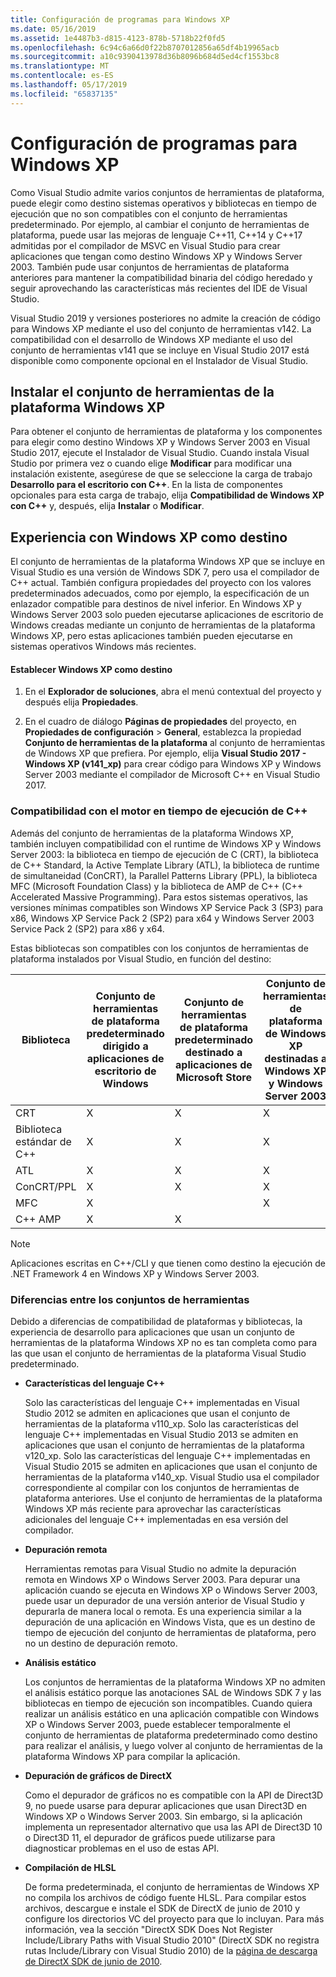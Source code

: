 ```yaml
---
title: Configuración de programas para Windows XP
ms.date: 05/16/2019
ms.assetid: 1e4487b3-d815-4123-878b-5718b22f0fd5
ms.openlocfilehash: 6c94c6a66d0f22b8707012856a65df4b19965acb
ms.sourcegitcommit: a10c9390413978d36b8096b684d5ed4cf1553bc8
ms.translationtype: MT
ms.contentlocale: es-ES
ms.lasthandoff: 05/17/2019
ms.locfileid: "65837135"
---
```

# <a name="configuring-programs-for-windows-xp"></a>Configuración de programas para Windows XP

Como Visual Studio admite varios conjuntos de herramientas de plataforma, puede elegir como destino sistemas operativos y bibliotecas en tiempo de ejecución que no son compatibles con el conjunto de herramientas predeterminado. Por ejemplo, al cambiar el conjunto de herramientas de plataforma, puede usar las mejoras de lenguaje C++11, C++14 y C++17 admitidas por el compilador de MSVC en Visual Studio para crear aplicaciones que tengan como destino Windows XP y Windows Server 2003. También pude usar conjuntos de herramientas de plataforma anteriores para mantener la compatibilidad binaria del código heredado y seguir aprovechando las características más recientes del IDE de Visual Studio.

Visual Studio 2019 y versiones posteriores no admite la creación de código para Windows XP mediante el uso del conjunto de herramientas v142. La compatibilidad con el desarrollo de Windows XP mediante el uso del conjunto de herramientas v141 que se incluye en Visual Studio 2017 está disponible como componente opcional en el Instalador de Visual Studio.

## <a name="install-the-windows-xp-platform-toolset"></a>Instalar el conjunto de herramientas de la plataforma Windows XP

Para obtener el conjunto de herramientas de plataforma y los componentes para elegir como destino Windows XP y Windows Server 2003 en Visual Studio 2017, ejecute el Instalador de Visual Studio. Cuando instala Visual Studio por primera vez o cuando elige **Modificar** para modificar una instalación existente, asegúrese de que se seleccione la carga de trabajo **Desarrollo para el escritorio con C++**. En la lista de componentes opcionales para esta carga de trabajo, elija **Compatibilidad de Windows XP con C++**  y, después, elija **Instalar** o **Modificar**.

## <a name="windows-xp-targeting-experience"></a>Experiencia con Windows XP como destino

El conjunto de herramientas de la plataforma Windows XP que se incluye en Visual Studio es una versión de Windows SDK 7, pero usa el compilador de C++ actual. También configura propiedades del proyecto con los valores predeterminados adecuados, como por ejemplo, la especificación de un enlazador compatible para destinos de nivel inferior. En Windows XP y Windows Server 2003 solo pueden ejecutarse aplicaciones de escritorio de Windows creadas mediante un conjunto de herramientas de la plataforma Windows XP, pero estas aplicaciones también pueden ejecutarse en sistemas operativos Windows más recientes.

#### <a name="to-target-windows-xp"></a>Establecer Windows XP como destino

1. En el **Explorador de soluciones**, abra el menú contextual del proyecto y después elija **Propiedades**.

1. En el cuadro de diálogo **Páginas de propiedades** del proyecto, en **Propiedades de configuración** > **General**, establezca la propiedad **Conjunto de herramientas de la plataforma** al conjunto de herramientas de Windows XP que prefiera. Por ejemplo, elija **Visual Studio 2017 - Windows XP (v141_xp)** para crear código para Windows XP y Windows Server 2003 mediante el compilador de Microsoft C++ en Visual Studio 2017.

### <a name="c-runtime-support"></a>Compatibilidad con el motor en tiempo de ejecución de C++

Además del conjunto de herramientas de la plataforma Windows XP, también incluyen compatibilidad con el runtime de Windows XP y Windows Server 2003: la biblioteca en tiempo de ejecución de C (CRT), la biblioteca de C++ Standard, la Active Template Library (ATL), la biblioteca de runtime de simultaneidad (ConCRT), la Parallel Patterns Library (PPL), la biblioteca MFC (Microsoft Foundation Class) y la biblioteca de AMP de C++ (C++ Accelerated Massive Programming). Para estos sistemas operativos, las versiones mínimas compatibles son Windows XP Service Pack 3 (SP3) para x86, Windows XP Service Pack 2 (SP2) para x64 y Windows Server 2003 Service Pack 2 (SP2) para x86 y x64.

Estas bibliotecas son compatibles con los conjuntos de herramientas de plataforma instalados por Visual Studio, en función del destino:

|Biblioteca|Conjunto de herramientas de plataforma predeterminado dirigido a aplicaciones de escritorio de Windows|Conjunto de herramientas de plataforma predeterminado destinado a aplicaciones de Microsoft Store|Conjunto de herramientas de plataforma de Windows XP destinadas a Windows XP y Windows Server 2003|
|---|---|---|---|
|CRT|X|X|X|
|Biblioteca estándar de C++|X|X|X|
|ATL|X|X|X|
|ConCRT/PPL|X|X|X|
|MFC|X||X|
|C++ AMP|X|X||

> [!NOTE]
> Aplicaciones escritas en C++/CLI y que tienen como destino la ejecución de .NET Framework 4 en Windows XP y Windows Server 2003.

### <a name="differences-between-the-toolsets"></a>Diferencias entre los conjuntos de herramientas

Debido a diferencias de compatibilidad de plataformas y bibliotecas, la experiencia de desarrollo para aplicaciones que usan un conjunto de herramientas de la plataforma Windows XP no es tan completa como para las que usan el conjunto de herramientas de la plataforma Visual Studio predeterminado.

- **Características del lenguaje C++**

   Solo las características del lenguaje C++ implementadas en Visual Studio 2012 se admiten en aplicaciones que usan el conjunto de herramientas de la plataforma v110\_xp. Solo las características del lenguaje C++ implementadas en Visual Studio 2013 se admiten en aplicaciones que usan el conjunto de herramientas de la plataforma v120\_xp. Solo las características del lenguaje C++ implementadas en Visual Studio 2015 se admiten en aplicaciones que usan el conjunto de herramientas de la plataforma v140\_xp. Visual Studio usa el compilador correspondiente al compilar con los conjuntos de herramientas de plataforma anteriores. Use el conjunto de herramientas de la plataforma Windows XP más reciente para aprovechar las características adicionales del lenguaje C++ implementadas en esa versión del compilador.

- **Depuración remota**

   Herramientas remotas para Visual Studio no admite la depuración remota en Windows XP o Windows Server 2003. Para depurar una aplicación cuando se ejecuta en Windows XP o Windows Server 2003, puede usar un depurador de una versión anterior de Visual Studio y depurarla de manera local o remota. Es una experiencia similar a la depuración de una aplicación en Windows Vista, que es un destino de tiempo de ejecución del conjunto de herramientas de plataforma, pero no un destino de depuración remoto.

- **Análisis estático**

   Los conjuntos de herramientas de la plataforma Windows XP no admiten el análisis estático porque las anotaciones SAL de Windows SDK 7 y las bibliotecas en tiempo de ejecución son incompatibles. Cuando quiera realizar un análisis estático en una aplicación compatible con Windows XP o Windows Server 2003, puede establecer temporalmente el conjunto de herramientas de plataforma predeterminado como destino para realizar el análisis, y luego volver al conjunto de herramientas de la plataforma Windows XP para compilar la aplicación.

- **Depuración de gráficos de DirectX**

   Como el depurador de gráficos no es compatible con la API de Direct3D 9, no puede usarse para depurar aplicaciones que usan Direct3D en Windows XP o Windows Server 2003. Sin embargo, si la aplicación implementa un representador alternativo que usa las API de Direct3D 10 o Direct3D 11, el depurador de gráficos puede utilizarse para diagnosticar problemas en el uso de estas API.

- **Compilación de HLSL**

   De forma predeterminada, el conjunto de herramientas de Windows XP no compila los archivos de código fuente HLSL. Para compilar estos archivos, descargue e instale el SDK de DirectX de junio de 2010 y configure los directorios VC del proyecto para que lo incluyan. Para más información, vea la sección "DirectX SDK Does Not Register Include/Library Paths with Visual Studio 2010" (DirectX SDK no registra rutas Include/Library con Visual Studio 2010) de la [página de descarga de DirectX SDK de junio de 2010](http://www.microsoft.com/download/details.aspx?displaylang=en&id=6812).
